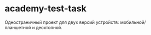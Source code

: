 # academy-test-task
Одностраничный проект для двух версий устройств: мобильной/планшетной и десктопной.

